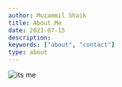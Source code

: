 ```yaml
---
author: Muzammil Shaik
title: About Me
date: 2021-07-15
description:
keywords: ["about", "contact"]
type: about
---
```

![its me](/my-pic.jpg)

